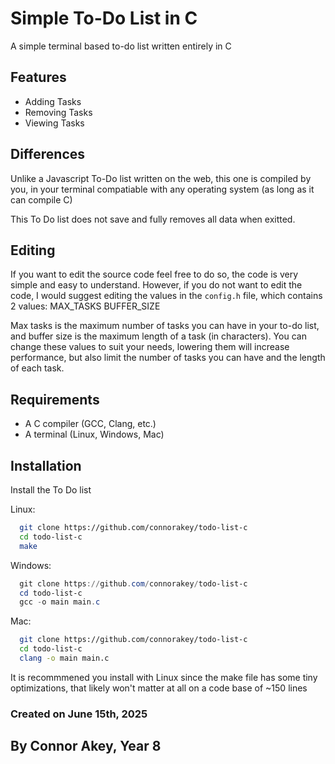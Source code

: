 
# Simple To-Do List in C

A simple terminal based to-do list written entirely in C



## Features

- Adding Tasks
- Removing Tasks
- Viewing Tasks

## Differences
Unlike a Javascript To-Do list written on the web, this one is compiled by you, in your terminal compatiable with any operating system (as long as it can compile C)

This To Do list does not save and fully removes all data when exitted.

## Editing
If you want to edit the source code feel free to do so, the code is very simple and easy to understand.
However, if you do not want to edit the code, I would suggest editing the values in the `config.h` file, which contains 2 values:
MAX_TASKS
BUFFER_SIZE

Max tasks is the maximum number of tasks you can have in your to-do list, and buffer size is the maximum length of a task (in characters).
You can change these values to suit your needs, lowering them will increase performance, but also limit the number of tasks you can have and the length of each task.

## Requirements
- A C compiler (GCC, Clang, etc.)
- A terminal (Linux, Windows, Mac)


## Installation

Install the To Do list

Linux:
```bash
  git clone https://github.com/connorakey/todo-list-c
  cd todo-list-c
  make
```

Windows:
```powershell
  git clone https://github.com/connorakey/todo-list-c
  cd todo-list-c
  gcc -o main main.c
```

Mac:
```zsh
  git clone https://github.com/connorakey/todo-list-c
  cd todo-list-c
  clang -o main main.c
```

It is recommmened you install with Linux since the make file has some tiny optimizations, that likely won't matter at all on a code base of ~150 lines



### Created on June 15th, 2025
## By Connor Akey, Year 8

